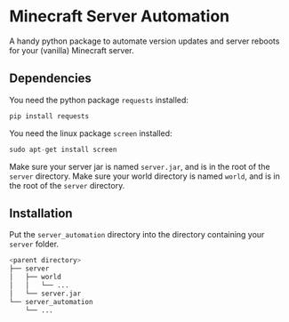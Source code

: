 # Minecraft Server Automation

A handy python package to automate version updates and server reboots for your (vanilla) Minecraft server.

## Dependencies
You need the python package `requests` installed:
```python
pip install requests
```

You need the linux package `screen` installed:
```python
sudo apt-get install screen
```

Make sure your server jar is named `server.jar`, and is in the root of the `server` directory.
Make sure your world directory is named `world`, and is in the root of the `server` directory.

## Installation
Put the `server_automation` directory into the directory containing your `server` folder.

```bash
<parent directory>
├── server
│   ├── world
│   │   └── ...
│   └── server.jar
└── server_automation
    └── ...
```
